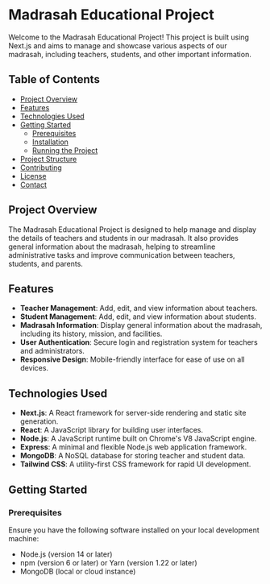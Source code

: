 # Madrasah Educational Project

Welcome to the Madrasah Educational Project! This project is built using Next.js and aims to manage and showcase various aspects of our madrasah, including teachers, students, and other important information.

## Table of Contents

- [Project Overview](#project-overview)
- [Features](#features)
- [Technologies Used](#technologies-used)
- [Getting Started](#getting-started)
  - [Prerequisites](#prerequisites)
  - [Installation](#installation)
  - [Running the Project](#running-the-project)
- [Project Structure](#project-structure)
- [Contributing](#contributing)
- [License](#license)
- [Contact](#contact)

## Project Overview

The Madrasah Educational Project is designed to help manage and display the details of teachers and students in our madrasah. It also provides general information about the madrasah, helping to streamline administrative tasks and improve communication between teachers, students, and parents.

## Features

- **Teacher Management**: Add, edit, and view information about teachers.
- **Student Management**: Add, edit, and view information about students.
- **Madrasah Information**: Display general information about the madrasah, including its history, mission, and facilities.
- **User Authentication**: Secure login and registration system for teachers and administrators.
- **Responsive Design**: Mobile-friendly interface for ease of use on all devices.

## Technologies Used

- **Next.js**: A React framework for server-side rendering and static site generation.
- **React**: A JavaScript library for building user interfaces.
- **Node.js**: A JavaScript runtime built on Chrome's V8 JavaScript engine.
- **Express**: A minimal and flexible Node.js web application framework.
- **MongoDB**: A NoSQL database for storing teacher and student data.
- **Tailwind CSS**: A utility-first CSS framework for rapid UI development.

## Getting Started

### Prerequisites

Ensure you have the following software installed on your local development machine:

- Node.js (version 14 or later)
- npm (version 6 or later) or Yarn (version 1.22 or later)
- MongoDB (local or cloud instance)
